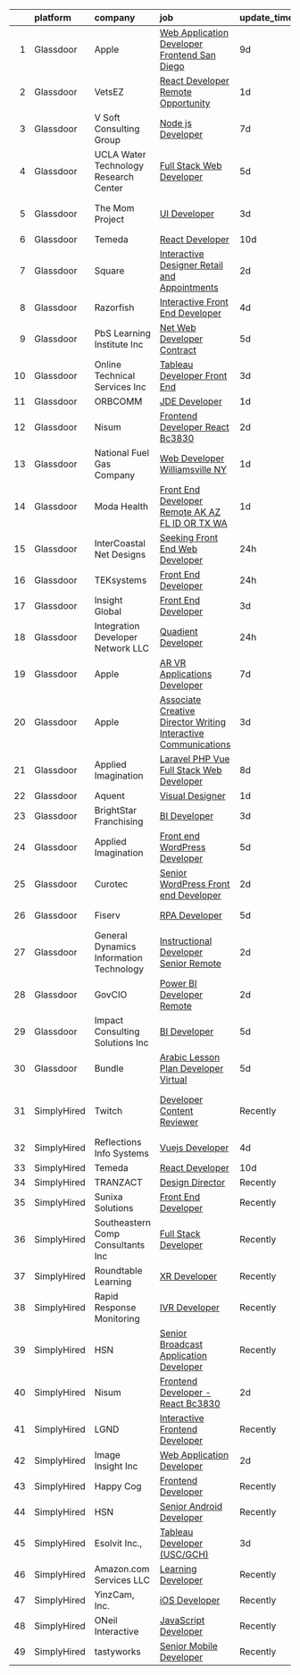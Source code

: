 

|    | platform    | company                                 | job                                                                                                                                                                                                                                                                                                                                                                                                                                                                                                                                                                                                                                                                                                                                                                                                                                                                                                                                                                                                                                                                                                                                                                                                                                                                                                                                                                                 | update_time   | location                      |
|---:|:------------|:----------------------------------------|:------------------------------------------------------------------------------------------------------------------------------------------------------------------------------------------------------------------------------------------------------------------------------------------------------------------------------------------------------------------------------------------------------------------------------------------------------------------------------------------------------------------------------------------------------------------------------------------------------------------------------------------------------------------------------------------------------------------------------------------------------------------------------------------------------------------------------------------------------------------------------------------------------------------------------------------------------------------------------------------------------------------------------------------------------------------------------------------------------------------------------------------------------------------------------------------------------------------------------------------------------------------------------------------------------------------------------------------------------------------------------------|:--------------|:------------------------------|
|  1 | Glassdoor   | Apple                                   | [Web Application Developer  Frontend  San Diego ](https://www.glassdoor.com/partner/jobListing.htm?pos=115&ao=1110586&s=58&guid=000001820ae866f8bb626ebe4b9c7cd9&src=GD_JOB_AD&t=SR&vt=w&cs=1_eb2d8822&cb=1658040379527&jobListingId=1007991589343&cpc=AC285F3A3ECA6BB0&jrtk=3-0-1g85egppqjoor801-1g85egpq9g2r3800-ba9d661152755019--6NYlbfkN0BvKrLyj5gPmtZO9T8euul8TCxuuKNOtzRJOomxnwSEodTz2Bc-sPZlC5mDe-NOaJilM8C8jrl1tbz_ehNDyk5h2UUmJBB0zjHhPJMKxI1SG-eY8HY41YdFgwC7Qs8oz4qoFKOF0rtDzjvAvuk3R6BOiPZ2xGVj2ZzYQqhHTG1SP242ERMov0jk7cz772TJTnYwfvz7ElmEOF1HyHb8SqtK9xSuwBAdWD8Y1Kmu7DoQXmlfehi0YPsDjyjMX2CvzMJwANHW1SGIPLOx6_DxOZ5YEw88NtOKyhff1q5rQ9CNalQj_MqZ2oCCjhiweZLkGW3HaEKWM61tmm9CbNtSpSwhPTGn3Xo5R7KF1AoHyQL40kgnkPwXykhgHdPls2953MoRNEDawxPW45OGDwdMUt9P-lJ3bpU-m97g0RNr275-yKsd804H7o_7LH8fjFdhveU5y5U1gax8j6i4xt5scdQOUgksaMmDzsuXm_QX73gCKmY0IN6gYwI-H9xEj-m2Xoy9OjNnP1nlRAEX51DBuT0pZ2iNpDHUWrc4yS4tDii9WuFY_x2VEyiRYv4BQcNx_YlJU79iFMTw_KanHvIb6rclsunZrfIsoP4Nv1VLZ0mcVpwVGnsf_bfGbJTiZUPfi1p63bMGPO4_GE71N2lP1hygJs7RVvrLpi9gtviapkuSTbPnKCaI-wI8n-w4UOSKwHv9fKKwhJ80U6hGQTuVziR1x8Fi6r6NXsftWsTp9LRVvauKprMtmmY5_J4bgRk8IBbN0rzxMjzYebyw2wqOIKpWsKlt4Ycc_5L8cn0_gN9z-jT3ZsaVvdJBrjEZ_pqroeTFMVr1qFQyFyc1GIdur9WBJYIwnPNASs-OzgZNBl1IxSNoYhfdkjb2_vBrmxw3hC1YVC5y7dItulfToS9CrGn5gR65rWVjTD03iHTobO0CAvI4n5Yq91wcV0tXT7ULyHmipE6h1ePJDnjpn87cpzqM__NeLk1lcuk%3D) | 9d            | San Diego, CA                 |
|  2 | Glassdoor   | VetsEZ                                  | [React Developer  Remote Opportunity ](https://www.glassdoor.com/partner/jobListing.htm?pos=129&ao=1136043&s=58&guid=000001820ae866f8bb626ebe4b9c7cd9&src=GD_JOB_AD&t=SR&vt=w&ea=1&cs=1_0730ae62&cb=1658040379528&jobListingId=1008007328794&jrtk=3-0-1g85egppqjoor801-1g85egpq9g2r3800-1f82e370d8b03ac9-)                                                                                                                                                                                                                                                                                                                                                                                                                                                                                                                                                                                                                                                                                                                                                                                                                                                                                                                                                                                                                                                                          | 1d            | Remote                        |
|  3 | Glassdoor   | V Soft Consulting Group                 | [Node js Developer](https://www.glassdoor.com/partner/jobListing.htm?pos=127&ao=1136043&s=58&guid=000001820ae866f8bb626ebe4b9c7cd9&src=GD_JOB_AD&t=SR&vt=w&ea=1&cs=1_bd56106e&cb=1658040379528&jobListingId=1007994655156&jrtk=3-0-1g85egppqjoor801-1g85egpq9g2r3800-b15421e04c2cbe08-)                                                                                                                                                                                                                                                                                                                                                                                                                                                                                                                                                                                                                                                                                                                                                                                                                                                                                                                                                                                                                                                                                             | 7d            | Remote                        |
|  4 | Glassdoor   | UCLA Water Technology Research Center   | [Full Stack Web Developer](https://www.glassdoor.com/partner/jobListing.htm?pos=113&ao=1110586&s=58&guid=000001820ae866f8bb626ebe4b9c7cd9&src=GD_JOB_AD&t=SR&vt=w&ea=1&cs=1_91241d70&cb=1658040379527&jobListingId=1007998823853&cpc=8795CF9063CD573D&jrtk=3-0-1g85egppqjoor801-1g85egpq9g2r3800-1ede1dd7f6c021a2--6NYlbfkN0Ay6kFKCr-v63VpoAAVMigogemZD8BBqQBVpLf3D51uWFpdnsChbQmKjTmbLO0QNBRvN23jAbx8HR3b-hcMnV6yCOvsWzD7SGynhPn7D8ULmMZG-aJBk3SNfWPrNl0rXNdSkgLD25TR2isM8BdJqaZ5KaQXC1njD1h8jA17dvJ5yt9Oj2Hj2b54xvbwZU9x2RAF2_MqppG9Hz2yqnrG3xAuqt1ZDfHGvur8RiwTe0NW-oVgCg26RSo7kL3qIG49d1-HH8oGIQRLaWmq1GagC9ibUIjgWh7I-OCbIOHsXI9ZuWj9ESypFn878ZWNphDpHFcqhqVml_4Kk4t0FCh1lxntyk7E5Xgxa9TY20ido9BVEirKhoRPWUjDno6QEy45x1mpLCfN8t9j-4SqmdpOagO21K4Z2zPGcSzPTDUAHiVQ0wvf_ugr8s_sDhWhMJnmhhObx58eremWLxPZetWndILTHtRk9qwnieYvfl3EVZcRAJSZ7pmEuNOtZXThreZeAL4%3D)                                                                                                                                                                                                                                                                                                                                                                                                                                                                                                                   | 5d            | Remote                        |
|  5 | Glassdoor   | The Mom Project                         | [UI Developer](https://www.glassdoor.com/partner/jobListing.htm?pos=102&ao=1110586&s=58&guid=000001820ae866f8bb626ebe4b9c7cd9&src=GD_JOB_AD&t=SR&vt=w&cs=1_0fbab1b1&cb=1658040379524&jobListingId=1008003187076&cpc=BBD63848FB84346C&jrtk=3-0-1g85egppqjoor801-1g85egpq9g2r3800-9cdda45683b89dc0--6NYlbfkN0BDp_epf89aHDQhKpPegNJQ_ldQpEFZQsM9OcONMGxWx6pU56EKHF58QjVdAUvn2gXX1fuekItIkCiy6qYi46CotMFumCy-OLkNLGC5HlInWK_9X0_7Yu4FaCm9-yL2AeUCMmtMoKhVNK81R29Kv7leI8zn9ApL1hPLyF4EWDbSWgGWwlcAkyly182izPc3-6EazjYVrCqECUYR07reuXGtsstqxqDvev-_YVfXx58gHsGiXytUF24BsOhlQMjHYCpQRotIVfGpyA5nzNUiAncPB2UObgep_uSJIGTMlRmF4exClSU-x4hn17vWoKxolQ25HVWO0Nr4ief0qhXdrIzybamj2bd40RZ05eREywCgaPyAkMTv3F2m2d_UBIKJM8d_bWLODcA7PE0joJ-MS0n2uAXXGu7wwvEPGDr-akZZqG71D7Ww_HbUbtvq4IPVe4q7G79jpFCheiRxSwPM0qn9LkbqtqkXmfG5q6n6_afxliE_Za9hnhhq9zvA0K--7b-UwC6COPDAoU0uFb4xMUwDgAX-GXqTyBySiyNUTxMOcDNywINAnRN8qL270w63NfedNRdp8N0Fog%3D%3D)                                                                                                                                                                                                                                                                                                                                                                                                                                                      | 3d            | San Francisco, CA             |
|  6 | Glassdoor   | Temeda                                  | [React Developer](https://www.glassdoor.com/partner/jobListing.htm?pos=111&ao=1110586&s=58&guid=000001820ae866f8bb626ebe4b9c7cd9&src=GD_JOB_AD&t=SR&vt=w&ea=1&cs=1_03432f24&cb=1658040379527&jobListingId=1007987835717&cpc=8795CF9063CD573D&jrtk=3-0-1g85egppqjoor801-1g85egpq9g2r3800-8efd362505ec4907--6NYlbfkN0Cdyrb_-SYpjIsC7ShR4LTJruqxAexHI1Km_0W0EzpI0TW7AkFEGeTk7U9uX7WBMWb1CWLmVDScP2RJSem67pTjIBS85lMR3Q5ouUbMkiy_LRrLkg7-D_GAFZ8XWoE2sRqttQSVBGEsw8VcgNib9Vr_mkOGZsgAQpXdyOzA8QJAfRVqH_jUMU4pKXOkLqM2ZfzPDGEe7BhwM7-RxUtx1HlPzziO0N84DfQIdFmuozHzQuetuH-JplqNPs9MzHBKzBqfe1eYyT6md1eI5mriq4JQiFdFEwVNlKNg9Cd201BLuuHJHz6hgBfAYczq7PzUc0PfOybSFOemSPRjhoBspe5YOGpJQsyXwbEmD5nOEJ4VIEQsGglJXgQbC050G43rQGwheoz1TzewL3KZl4h5HxGiSpgBZIvGZ1ULrBZjz7VCjDviz14U7L7-WMDahk2i1YnqLqAo8RiZHN9lvhwx9U4hEJeYSFJ4b3u0B2Bg2S715l1y0DCA9Jd4)                                                                                                                                                                                                                                                                                                                                                                                                                                                                                                                                          | 10d           | Remote                        |
|  7 | Glassdoor   | Square                                  | [Interactive Designer  Retail and Appointments](https://www.glassdoor.com/partner/jobListing.htm?pos=126&ao=1136043&s=58&guid=000001820ae866f8bb626ebe4b9c7cd9&src=GD_JOB_AD&t=SR&vt=w&cs=1_d31f2cb0&cb=1658040379528&jobListingId=1008007021360&jrtk=3-0-1g85egppqjoor801-1g85egpq9g2r3800-138b8ecb21cabc8d-)                                                                                                                                                                                                                                                                                                                                                                                                                                                                                                                                                                                                                                                                                                                                                                                                                                                                                                                                                                                                                                                                      | 2d            | San Francisco, CA             |
|  8 | Glassdoor   | Razorfish                               | [Interactive Front End Developer](https://www.glassdoor.com/partner/jobListing.htm?pos=123&ao=1136043&s=58&guid=000001820ae866f8bb626ebe4b9c7cd9&src=GD_JOB_AD&t=SR&vt=w&ea=1&cs=1_ff09eb0f&cb=1658040379528&jobListingId=1008001634892&jrtk=3-0-1g85egppqjoor801-1g85egpq9g2r3800-59d6253325400658-)                                                                                                                                                                                                                                                                                                                                                                                                                                                                                                                                                                                                                                                                                                                                                                                                                                                                                                                                                                                                                                                                               | 4d            | Birmingham, MI                |
|  9 | Glassdoor   | PbS Learning Institute  Inc             | [ Net Web Developer  Contract ](https://www.glassdoor.com/partner/jobListing.htm?pos=104&ao=1110586&s=58&guid=000001820ae866f8bb626ebe4b9c7cd9&src=GD_JOB_AD&t=SR&vt=w&ea=1&cs=1_bb0b0bae&cb=1658040379525&jobListingId=1007997508961&cpc=65CC663E25211861&jrtk=3-0-1g85egppqjoor801-1g85egpq9g2r3800-431dc7d6eb8e9e3f--6NYlbfkN0CzcDFs8cjNZITHzPaspPYUdxCTppyanGLeq-qEeiOFHwY2WUyAnrlC6G5l1LuU5IKHxjyCgUqp8mxy4a5IC33s2UK8mx8dN7YhQ0rP247JP9ZpFlxylM7TmqOznRWQzqBnyN5Zpi20U0IpaE3fpqJiqYF1qpU79bKpG6sVEMS5Xmy6HMvaFAwe_eMwbVdUU-vGT1sD4yXXWG4L6PzoUz06ZPJbJLQH1pTSEocIP7oNzI18zzbYssWPNd5pQWn6mG2NU1-qIS876QTvQRoIf_GVjY9JoMcBj0AZbnLVFGFELlNO5WA9FFRtiZxoxZ-ls1GKyw4mjiXZu7xApwzHVhHO7dSo6KDtGGl8U79iLYsR2sjCWSg5bQ6ewzgPzgXHhyzCvlGH-90RlVk6QNZHLhtSJsfZN4727WO-o4lVIw0qodEpiGaY8JFZqe5keqQJ3MHCVe8EtvykGyqOn6cDh8Gj5il18jSAS0PD0HMMuHAzio1FGpR4An9-5_GXIX8h6tSr7qpCYFGMrw%3D%3D)                                                                                                                                                                                                                                                                                                                                                                                                                                                                                                | 5d            | Remote                        |
| 10 | Glassdoor   | Online Technical Services  Inc          | [Tableau Developer   Front End](https://www.glassdoor.com/partner/jobListing.htm?pos=116&ao=1110586&s=58&guid=000001820ae866f8bb626ebe4b9c7cd9&src=GD_JOB_AD&t=SR&vt=w&ea=1&cs=1_128f6a72&cb=1658040379527&jobListingId=1008003260634&cpc=AC285F3A3ECA6BB0&jrtk=3-0-1g85egppqjoor801-1g85egpq9g2r3800-bc1b18cc54dc70d4--6NYlbfkN0CO3lo8tTSczNz5vS4BPhUQq5cXCmywFqjKhWVhQ5Cs0rpojEv2EMPlRio45zKQYrof0PeSpBVVYdy9EHtJX_-XUYsp1OxEHMdCarLl03UpChyJ_2t9wUiph2rzU2fvkXneatZdWnuZX7ytS-pOzHfGVmLYkk-QPBKKFYIVWtLZ1DUerzvk5PcdquAKqtZoJPjlL_Kibu9_5jWd8S7kLmWk2jpLT522v0mZI8wMuNKEFRyb84NGdzd34edIQH5IRcQ-hO5-vy-QOhbKUk1pfT8HRVA0uIEIhxAxlUYoCSuIAX4QS-L0btRhpIFe_EEXwB54EFMydI4F6Lf3nGANa4iKz13soM_gd8V3wpfM_soDTcQS5sKU0W8UsPvy4SmDrhWtMw0CtlX5k0JNB7caH85XOXqXH7uphbVIupip-Q1NSXhUPuFSoKgSHktEJey8s8pXfI-TMDofC7I__btnQ0feF58vcZ4d2IzDxIvjHudmpHs6gL-snf7FaKHOlytiUpY%3D)                                                                                                                                                                                                                                                                                                                                                                                                                                                                                                              | 3d            | Remote                        |
| 11 | Glassdoor   | ORBCOMM                                 | [JDE Developer](https://www.glassdoor.com/partner/jobListing.htm?pos=128&ao=1136043&s=58&guid=000001820ae866f8bb626ebe4b9c7cd9&src=GD_JOB_AD&t=SR&vt=w&ea=1&cs=1_d5d2878b&cb=1658040379528&jobListingId=1008008974609&jrtk=3-0-1g85egppqjoor801-1g85egpq9g2r3800-9f2e6a360cfff960-)                                                                                                                                                                                                                                                                                                                                                                                                                                                                                                                                                                                                                                                                                                                                                                                                                                                                                                                                                                                                                                                                                                 | 1d            | Sterling, VA                  |
| 12 | Glassdoor   | Nisum                                   | [Frontend Developer   React Bc3830](https://www.glassdoor.com/partner/jobListing.htm?pos=120&ao=1136043&s=58&guid=000001820ae866f8bb626ebe4b9c7cd9&src=GD_JOB_AD&t=SR&vt=w&cs=1_6af5197a&cb=1658040379527&jobListingId=1008006192474&jrtk=3-0-1g85egppqjoor801-1g85egpq9g2r3800-4f505950519a1112-)                                                                                                                                                                                                                                                                                                                                                                                                                                                                                                                                                                                                                                                                                                                                                                                                                                                                                                                                                                                                                                                                                  | 2d            | Alaska                        |
| 13 | Glassdoor   | National Fuel Gas Company               | [Web Developer   Williamsville  NY](https://www.glassdoor.com/partner/jobListing.htm?pos=101&ao=1110586&s=58&guid=000001820ae866f8bb626ebe4b9c7cd9&src=GD_JOB_AD&t=SR&vt=w&ea=1&cs=1_dce56a56&cb=1658040379524&jobListingId=1008008265687&cpc=F45C15D234B746DE&jrtk=3-0-1g85egppqjoor801-1g85egpq9g2r3800-ced8edce17a8b91c--6NYlbfkN0AJ3uw67UkkMQvqWNvkJhcEcAy_HNdiiZQ7237fvqtBzfbnfQkmIk0n1f6V0-IyNvvI-D7HNwjj4Kr-ensozuIN-Gzw0Dttde3bMLGntkOyjegfv3rqlqS12E0etncRzAmHZeLbRYPwkHRH-jCKQ7fQGFjcppvD3t7adweTjbSrVhF7c1L-xJrNuqOO-RsMFxJdbwYBJ_bAyL3t2oll7dYfn_af8Zz_1kPKRkddyFC5nBC3KiNe6sIUdQ5zUGWCXKAB1uXIGTI_Rnp4TX0kUuD6b9geQ4eCKMvyErLSnYXCgth_Vr0roPviSUSgkX2omw__hv7Pl9YBmwtUouFD2fvf6A_hVIoTgvPWm_eMaPjm1X3UqeaDdk33--s9N4YEoDyPhsXzH3NxQUbGf2iNS17vccLn8Bh_byQjijbRjwv0-GZL_tZ6p7fxmFrpA8K_Djye1K-KvZo98vhvzMVat8y9iORiXUC7t8x9KduCIDe1EJxq23oBXBgS20aGj2eXdmM%3D)                                                                                                                                                                                                                                                                                                                                                                                                                                                                                                          | 1d            | Buffalo, NY                   |
| 14 | Glassdoor   | Moda Health                             | [Front End Developer  Remote  AK  AZ  FL  ID  OR  TX  WA ](https://www.glassdoor.com/partner/jobListing.htm?pos=124&ao=1136043&s=58&guid=000001820ae866f8bb626ebe4b9c7cd9&src=GD_JOB_AD&t=SR&vt=w&cs=1_a36a64a0&cb=1658040379528&jobListingId=1008008392577&jrtk=3-0-1g85egppqjoor801-1g85egpq9g2r3800-1f328e9cc7025929-)                                                                                                                                                                                                                                                                                                                                                                                                                                                                                                                                                                                                                                                                                                                                                                                                                                                                                                                                                                                                                                                           | 1d            | Portland, OR                  |
| 15 | Glassdoor   | InterCoastal Net Designs                | [Seeking Front End Web Developer](https://www.glassdoor.com/partner/jobListing.htm?pos=107&ao=1110586&s=58&guid=000001820ae866f8bb626ebe4b9c7cd9&src=GD_JOB_AD&t=SR&vt=w&ea=1&cs=1_94c45fb7&cb=1658040379526&jobListingId=1008009528600&cpc=334ABAF5D42DC775&jrtk=3-0-1g85egppqjoor801-1g85egpq9g2r3800-b720e220bff5919c--6NYlbfkN0CEl1nqd1G8fWqeiCBu39dr36SkFOo60MFYr4gqyZXsQoXq4fsqdgew9vyrvnumkrSLOdZdHvkzPOFoQb2Mtokl4lShCOYwXSKMJrC9IqZ8aKDIn1vYj5IBMTDsUpeHZVbpMgCqwb7gT3xoNHIKdQl1YEj1DDby7vjGVB0G9ohfFVroic0p9kb_zaRsC6KgxyZWjMPd495_iInUG90u7KOzsddP2z-yFnleO5JAWCUqBoxpwjuGSAFEwLFh0o8ujB3I2A7kG1S4L70qwRCKjtX95tI9i99pPcf9p5_k_Y3R1iA6Rpj4lng_6eDyBFOPFQ26gTNsQ8Fpamr5QIh0rRfak4v9E9H6lOkH8MBFw3wrmsX1mguuwh4ifFiHLHdMJ2-uumaMh8ugtmG1XZkioMsZgix-6sEkMxtvqoxPH-4J39bLi_EU01IowhZt5RyhyWoHXvlpSAgngll6_1_tjwts7kMPvk8widEBRqwlKx2cvcAakewZCnc81AB-aDpmfl0%3D)                                                                                                                                                                                                                                                                                                                                                                                                                                                                                                            | 24h           | Remote                        |
| 16 | Glassdoor   | TEKsystems                              | [Front End Developer](https://www.glassdoor.com/partner/jobListing.htm?pos=117&ao=1110586&s=58&guid=000001820ae866f8bb626ebe4b9c7cd9&src=GD_JOB_AD&t=SR&vt=w&cs=1_0d5cfc4e&cb=1658040379527&jobListingId=1008009539847&cpc=451933188B21919D&jrtk=3-0-1g85egppqjoor801-1g85egpq9g2r3800-7825be36e7676432--6NYlbfkN0AuKz8EBO1xHDEL7V2YF9xF3dC_I9B9i-Zw2Jh8clPMK9BxhHDJszxSyW718EipT5N1ywDyyS_tES_Lf9YPfWhAspkjx95io6-EKiUHHiZ4wVrQRMOplM-lT5IyKcan7ekVTZYIT_z3n5mVxw5fd_dis9UyDBUWxtB8FfYQAfBbsWIcVbSaxwEFPtu_e3wqwH-fDtozucCpwLDYWZHdo0gwIUSEfHSnFpZGTuS2q8306mKapgdTg5oryVAw2pWSkUVxdmkbvgfzB5bd0OFfEz0Jc5E3twKxnKY2lXg-ZwpOVMcIPy-VEiuOnWGCpPBi94rBfV9d82KG--eaRCNhPCevU3LZ4tM65_RGgx2IYN0Wl4knDCRBlZDUggjgTL1F6GJujLN9VcQoTNSnndJyGz6GYYQbF-ENXh0X2fb89SwVapH4KR2b3Au78YYEuugek5RceyY1-6jDTfhpJRWr6laOvoffsAzJgNxRH1KhEZ_CayK4GgLw2F_vk5KdvsMM6k65V3vdEa3R2F5ae3Wa7j8e6KPfoku_Hmdvb36ZZyfdmxVNcUg1qUZHtUiLyF8koxYILg-xTjKMvgclrrStOUCQTnkgCQYNTNml_gmL96H5TfkeNof0GI5urM1IHqBlJ_EegLOduP8JSy04Li_0cSCkUOPCsrOdUHl165W1WV-DbPRsyihYYCdtDHHMqna7oyLJscCx-4bGzmCCEZu8tAQ0n-vAhbitysO7zGjWCeqIBIsw0-ghaqqXmhugzK1nF7L16CXlOd72wdukRee6aDR0sySHdWr-J7Uq5SiQ9jaZr9lBflMQB0_aninWKyjITzfpufZ8VhBOmyYKneTx8-BgKNBfq-TJVb_92x4Ohrvj28wsjfecd4BKevtYge6pFwZ_OLXoMSesOG8cNMsmoJOkGPhw4Ov6mhaA0f9WPeDULZuRQ9PKRY_GO9nII-Kik7rGCAS-pPElTWEjj_Fssjzd)                                           | 24h           | Sunnyvale, CA                 |
| 17 | Glassdoor   | Insight Global                          | [Front End Developer](https://www.glassdoor.com/partner/jobListing.htm?pos=119&ao=1110586&s=58&guid=000001820ae866f8bb626ebe4b9c7cd9&src=GD_JOB_AD&t=SR&vt=w&cs=1_c124d200&cb=1658040379527&jobListingId=1008003231913&cpc=9908D8D4413DBB8A&jrtk=3-0-1g85egppqjoor801-1g85egpq9g2r3800-377ec23f2d6b7b79--6NYlbfkN0BKkHZu3wF05EeDimN_p6sYpKCMArvwa95YdH7UpkaBCqc7l59Erwqcm87s8bKO7itHQSxlRHkJl4xKELyuFTuzBQbuJVfcjc9tUxD4xFnu2S2f_tn1FSk8bVk02UubfSNA2UkzxycSZOS77bCcEfwVQphunEcAT0pWIeOVX_xxcAr2cBV8uNSwBXK57fUPKyLSEElKnA359sFzh2yyHS0ufgXFqHv6LImRY0N5Dpl1oUlvH06uw5_-yA0oZn6Vo3c00sbuD6HrwT-HOVCKR7rUuroB0PJBZl1RbK3DFkg1k_TaTevBnJicqffR6L8XeIWhsslsPtL1Qf8P-Kvb984M0SP4pv_XVb6DEXXr3DCskHaFvpDYqoxeZTlES7kNCQqXwNvFiw5BpWf-MpSomD-Ot8WR2aPc1LTuqcWqNfesTWnXSsbvlrbDi8aFObCrfxQ9DWF2sHrB4ivWEFrYCVgN0mxOIwv41KftZWD4DDeV5Q%3D%3D)                                                                                                                                                                                                                                                                                                                                                                                                                                                                                                                                               | 3d            | Charlotte, NC                 |
| 18 | Glassdoor   | Integration Developer Network LLC       | [Quadient Developer](https://www.glassdoor.com/partner/jobListing.htm?pos=122&ao=1136043&s=58&guid=000001820ae866f8bb626ebe4b9c7cd9&src=GD_JOB_AD&t=SR&vt=w&ea=1&cs=1_a627a974&cb=1658040379528&jobListingId=1008009553261&jrtk=3-0-1g85egppqjoor801-1g85egpq9g2r3800-802afb85bcb1bbc9-)                                                                                                                                                                                                                                                                                                                                                                                                                                                                                                                                                                                                                                                                                                                                                                                                                                                                                                                                                                                                                                                                                            | 24h           | Remote                        |
| 19 | Glassdoor   | Apple                                   | [AR VR Applications Developer](https://www.glassdoor.com/partner/jobListing.htm?pos=112&ao=1110586&s=58&guid=000001820ae866f8bb626ebe4b9c7cd9&src=GD_JOB_AD&t=SR&vt=w&cs=1_776b7594&cb=1658040379526&jobListingId=1007994891464&cpc=F41FEAB56D215062&jrtk=3-0-1g85egppqjoor801-1g85egpq9g2r3800-0414922a6ea15e5f--6NYlbfkN0BvKrLyj5gPmtZO9T8euul8TCxuuKNOtzRJOomxnwSEodTz2Bc-sPZlt2Zgji_QUXEmfTkDBj05HuRphHwiTA9dC3i6NHZm8SAt4yTqFWYh94cOS2pr_UYsNZCPDPnICTX6fEQV7m-5bnCZOyMJC_Bez2rGgL_xCmvkXaWoXXKN4WH1KF_JMPuwByuDayNCVCfm23buJ3zkPkUJrmd5y4_jTsWdt3q02GyU_MZsI6vKIIOk8TjgpVsYNELBYUmjkKV4Y39AZR0QK1PCtnJ8zezGr-eckUoqMxMfwEcT4EOp0ZS6IRwiny8CIw5fPahvJS7VkZewNdrrWZwKWhrDMuT4f0K4jswJN4KaR5NwElwf5Z6MqpHbTrwPqbgAYkwQswWsy3qY95lil1FMVQmC0l-PgS6U0Yrw45ydZXWv6xVHFGFmh0hfrGHy8b1h7CgwZRAoCthxqwzJEJpQlam5KF-zyfNlWn_N4MimeqMrzwhxZtdZq7A_EKv-r9q_jq6TDbgdurTw5wNQrK-_b_hiY0nHKifVgt75QNOlb2kFAi6HofvMYstDjCPInS5Qf7bBmrjPvhiFmFvfHZxBZ_GX1eUvK-B6dN0UXzYXbX5wIcel0jtZIvVImCd3_Z-oz3ftkdI0bfpZvTzIz2iLJeEcqaejs0g_UD9dXdU1FViilXw5L-jZpQb0gnNuC-rkaunlpDXnZKXlSLi4M-Fdm6is7IlnRLQEx0IJHpcle6PKRY3n0DvJi8oWkAGy7VRlkTGtA4_0q4zsZVCuxFjMQCHNR69lcsfNYZX8nUhUmP3NC0GwXXtmBOi5dLpc6E0JKw-WZloHLaCJU3HOUqErtcE7n7JYc4KCsA-5lblqqvC7bmK_Qn3Q25zghCZ0UOK-P5UjDwFMjw4K7-zyxNNH2_Z85wH3pE6iodEKCU8oBfhr-zz52SLMWFYausC5rrGsoN3vs5LTqqaJPNc9nw%3D%3D)                                      | 7d            | Cupertino, CA                 |
| 20 | Glassdoor   | Apple                                   | [Associate Creative Director  Writing  Interactive Communications](https://www.glassdoor.com/partner/jobListing.htm?pos=130&ao=1136043&s=58&guid=000001820ae866f8bb626ebe4b9c7cd9&src=GD_JOB_AD&t=SR&vt=w&cs=1_63f59297&cb=1658040379528&jobListingId=1008004210653&jrtk=3-0-1g85egppqjoor801-1g85egpq9g2r3800-c8a6443c97fc37b5-)                                                                                                                                                                                                                                                                                                                                                                                                                                                                                                                                                                                                                                                                                                                                                                                                                                                                                                                                                                                                                                                   | 3d            | Cupertino, CA                 |
| 21 | Glassdoor   | Applied Imagination                     | [Laravel PHP Vue Full Stack Web Developer](https://www.glassdoor.com/partner/jobListing.htm?pos=106&ao=1110586&s=58&guid=000001820ae866f8bb626ebe4b9c7cd9&src=GD_JOB_AD&t=SR&vt=w&ea=1&cs=1_abca384d&cb=1658040379525&jobListingId=1007993339420&cpc=44CD5376B8534B8F&jrtk=3-0-1g85egppqjoor801-1g85egpq9g2r3800-00e6242afd61c536--6NYlbfkN0D8j9N0G3bmE7t_bRxWCnyO3V8nRNicLzIRxQmtr6sajjY-4Ck1CKqHN0y7szGx3_rC6rakVqNm0-VSHbS4mICQGAt_0sa3uBfe3_UuDGawqlwaTN4FbaDu8ZB51_t6MIWPaBGABlS6_MVJYl36q53hnd6F_zmFTIsdb-mEPeUHFH5S0JKDMDnSVIUizTZ4Ov6QacyKFfW5QfDw5NcBFrMwR_Elxc9hDazy4-gk8KMBkCslxwROT4gvOQEWN7tEndUXDo8zSFDp6mNWOYRwzBVelHn4klfgHr1P9nNRs_53YozBcnr0vAR83-3Ir8pFp4u-kZ0TwDW6ZVzYDxHycCCdMgLIdkshuwgY4RaawHd_jyTm1-GNuVfxfr3Jt8QRGvNmL4FjwS9tMENlichvLxDaoASKJY5zBv-jDQtmiUXlBRFo_SENn1ZeS_hdljiaccaYcv1x7TsMlWamYTs_GXQk54BMc_V77BxiuWnG77pawMs2nsA8uG3AMC3yW5ZrNl-Uw0U0zGbFABEuE79627U7)                                                                                                                                                                                                                                                                                                                                                                                                                                                                                 | 8d            | Remote                        |
| 22 | Glassdoor   | Aquent                                  | [Visual Designer](https://www.glassdoor.com/partner/jobListing.htm?pos=118&ao=1110586&s=58&guid=000001820ae866f8bb626ebe4b9c7cd9&src=GD_JOB_AD&t=SR&vt=w&cs=1_1e475b5a&cb=1658040379527&jobListingId=1008008903366&cpc=6FC5BA77C9A4CD78&jrtk=3-0-1g85egppqjoor801-1g85egpq9g2r3800-6536246afd16496d--6NYlbfkN0DMrcEu7yrtATojKJA7cEzGQ3FdRGWLh0CZQInL4ECGI9gD0Wolx9R2EDT7B77c2cQBLQfu3kG4Ax3yarqBLzv8cW4AlJdVL33cCuKWHaoW6en6I8KNsK_tH3wly0dePxziUymlZ1PDJ0v9tsSDDO0XhmW-wL45y14aKG9W6ydrYOY-jl-xRrE31p7yRv9lyHASsiuqJ0Rvgj5urF4Z2G7AcppXwJBq_cVjblvMqHDR0G75cPYJdhOG9iAHRJ3BnpuT6HmM-vUEO2HG1ZfAXNMtwPxAHlTXC6lZkUuPS6MC3CngGL7QR4RzK64QxkN8fbOxJMdXIrJXOFum6bQlOdBjjqKO3dewPHxvofHWu6dlo2dZaFFbgwkMAg0BdH_JolnnIUSim4irj57tjTbcNnUMwryW24mnLHJxhWO2M3LabgEZqpdSQfwtk6pGKF6268ml_VYDPQDwyA%3D%3D)                                                                                                                                                                                                                                                                                                                                                                                                                                                                                                                                                                                   | 1d            | Remote                        |
| 23 | Glassdoor   | BrightStar Franchising                  | [BI Developer](https://www.glassdoor.com/partner/jobListing.htm?pos=105&ao=1110586&s=58&guid=000001820ae866f8bb626ebe4b9c7cd9&src=GD_JOB_AD&t=SR&vt=w&ea=1&cs=1_caf186e2&cb=1658040379525&jobListingId=1008002456147&cpc=334ABAF5D42DC775&jrtk=3-0-1g85egppqjoor801-1g85egpq9g2r3800-9dffbce1aed5a308--6NYlbfkN0Ci0dFO8C-1Tqk9Gq3WmlyhxNyrt1h9Gh02QnVbh24owEuWfAcYXyA1yt4TsnyGOkyDwllsG5MtG0hC2xsjH4tZTpN7tb39rhP5KJjnLcglWOLCQxDo1SqXlOwhMmXnleV14CU_IQDI0N2htBp1mnUwawqAz-RvJH2p4q8YPer0KNjTBgbaZfruet9Db5z8788Gab4UDabbVIO0rCiwDUCS5o77mAvi4irhSubZapiDLWUhw1TrYFCxV2_Md56VaO3zSbvCh-dEwtfrcP9fNLNRkyiMUow7SeajJ0lhOXSYyXIYeL_6YHh6btPi1oOp6Fdka1zU7sZKyV25a76BZpOGDAxwBtGGG9d3v7Z1envD2HTroouLCgEBVV4oQbibg9ReHY20IRj5d7AGTNVs56OGi32tI_ECiQaSZAX9VEqQLngkB9uyvK39uW0JyPWVV04FLejlh1PnzqRAdW-z7TTRHG3BukqzSpTc1UWZWzlLhA%3D%3D)                                                                                                                                                                                                                                                                                                                                                                                                                                                                                                                                                 | 3d            | Remote                        |
| 24 | Glassdoor   | Applied Imagination                     | [Front end WordPress Developer](https://www.glassdoor.com/partner/jobListing.htm?pos=108&ao=1110586&s=58&guid=000001820ae866f8bb626ebe4b9c7cd9&src=GD_JOB_AD&t=SR&vt=w&ea=1&cs=1_a8ba2b97&cb=1658040379526&jobListingId=1007998212325&cpc=AC285F3A3ECA6BB0&jrtk=3-0-1g85egppqjoor801-1g85egpq9g2r3800-a4f3cd067579dfb8--6NYlbfkN0D8j9N0G3bmE7t_bRxWCnyO3V8nRNicLzIRxQmtr6sajk35F-Y_tzdHk25I30N-Ki6GyLTJAncJSLXZV2pMBXZu03_WesvXD3PSOFb64v7IsUsFzOOP1Zdo-whlNGiaKNuoEQKqVtCzUO8YVpvcHrtLquycaOAYQ-LA3ya98BaSXsTGzKKJc4FUxLQuq3mK7tvDZ-yqYRehTj9kSZRMAKrp7fY1UxuRQxE4-Two-QTa7Uy2tljb84fjWjjSS0XegVFoILDGwDNjq5ckNB-wCuHSkTMmFLz-6EcVRcTQ_vFT_NhtwKr-UskQl4kLNsZMpwTQJFHve1qorQsqluti3jpPsPf2fJt_a4cefbMoqHgQgD5dCk-aGOsW6dJ-ZjZjZ4_XFcdNHZiXMjH5TKuxo8_szxVY2iRWe1lhCReUSOwZ3w3GwSXmyAHV-1jSYsV93w0zlzrsZ-T1D7GgqB1xSiE_jbvONhM8fHfeySKazbIuDoh2bJBLzVV37JQ0mSX4WBU%3D)                                                                                                                                                                                                                                                                                                                                                                                                                                                                                                              | 5d            | Remote                        |
| 25 | Glassdoor   | Curotec                                 | [Senior WordPress Front end Developer](https://www.glassdoor.com/partner/jobListing.htm?pos=125&ao=1136043&s=58&guid=000001820ae866f8bb626ebe4b9c7cd9&src=GD_JOB_AD&t=SR&vt=w&ea=1&cs=1_f4c72a83&cb=1658040379528&jobListingId=1008006428641&jrtk=3-0-1g85egppqjoor801-1g85egpq9g2r3800-94f28856a8b8c9c8-)                                                                                                                                                                                                                                                                                                                                                                                                                                                                                                                                                                                                                                                                                                                                                                                                                                                                                                                                                                                                                                                                          | 2d            | Remote                        |
| 26 | Glassdoor   | Fiserv                                  | [RPA Developer](https://www.glassdoor.com/partner/jobListing.htm?pos=110&ao=1110586&s=58&guid=000001820ae866f8bb626ebe4b9c7cd9&src=GD_JOB_AD&t=SR&vt=w&cs=1_70031f14&cb=1658040379526&jobListingId=1007998534816&cpc=6FC5BA77C9A4CD78&jrtk=3-0-1g85egppqjoor801-1g85egpq9g2r3800-14ff0c1ff70e2feb--6NYlbfkN0BhYylDqghje0ff2KplHg9yv97rDOpeEevfMVEZYorIBO2LkzvsEykBeJ78C_jXPm3oOAXJzJo4MTsxsdnHmMnVwOmKq0rITpZ0jC79jfmonsxkxs0R8MnK8OOxZluKeRXp9URONegYlLOA1vOxqJ2t-RUYBN8KnuAFdqyX1rFEjkiPHtvi6beefdPicoWDhLxgoeDd-5qf5zC2QRrkZZtezK8pIqH7xCF0FnHA-v-9ginnwE9Wk06u5_ZYjhZRqjLzrtO2bjS69_W0wdtVcCcfmYFVDhL2JBWxbAOyQuYboeqWuZYLNQUY8XikLYyakHePoz4vrQVylQexUQ7opljkTZK8oKZ8i__bJYENv9Z4Ood9KAMrcuomNbUstG3kQczYfEimx1VHW8CHefev9hbU_OF4BU35pt25DvfIp3sL5sxXrxPPkwj8XK3HcM5UElxi2DgaNMg-BCnWZJ89PMYMfpV3yj--3SZ4P6Ooith9Adj9IPoFDNmI63g7Cvi68C1-bOtbbF1OC6OniDVeueuRHJRcjnpaak4ZCkaagGpeMO0o5-8swtsvN1cCgqKG6zZA5V0oy5p3BfMTQ2T4APm2)                                                                                                                                                                                                                                                                                                                                                                                                                                                 | 5d            | Brookfield, WI                |
| 27 | Glassdoor   | General Dynamics Information Technology | [Instructional Developer Senior   Remote](https://www.glassdoor.com/partner/jobListing.htm?pos=103&ao=1110586&s=58&guid=000001820ae866f8bb626ebe4b9c7cd9&src=GD_JOB_AD&t=SR&vt=w&cs=1_64816a9a&cb=1658040379524&jobListingId=1008005953607&cpc=87A0A889578C8297&jrtk=3-0-1g85egppqjoor801-1g85egpq9g2r3800-e8a3e35c1734fcdf--6NYlbfkN0AUQZ8Asas8Wm1wDdnz5O06L7oB7puhrAg0PYDUnAGveRI2UpZ792dDT-aa0VKOkLH7AGUrrEiAjpXUd8yFMHO74OP98MCv25AYRdsnE82bjHqj5u8_wSZNryff1CAH51Pqmd2ESB9pj6X2VC9kPYee10kmTdcNhrosRUMrtfwqxOujqD3zlsk5nGPdJ4oaYB71NPHgTNl87a2DZ9ptGIZxy9uDQAP_S1f8BqKpu3qEtG0q5zktFbFcpJ7vB587rwHkuiq0OJUcY088OkmSI2a8d_Dr_1g-LjrkTMmW96jH9FPCH9k4BfkGIjfX0quz0rrMpkK5Hog0QL40z0CluJ7vXh36IRcT1-lGDiZxmwb7qI_pC6CvjRK9xGFlbwZlRFFvHovGMmHU79ijOInD8cuXROkYgcf06gWNfFTtUcyeyTsglJ4vXF3VF73ApENtxaV7burpbFy6IREr7we50sPDNYwG6pzzA4_MlY0jXm96Ey2jvW4xNkO6sIcNPbVZgEYTuk1LzKrto6gBWofDUW6zVDL9LU1od48fa3kQ5pnHOW7gx_ht1ZMm)                                                                                                                                                                                                                                                                                                                                                                                                                                                       | 2d            | Remote                        |
| 28 | Glassdoor   | GovCIO                                  | [Power BI Developer  Remote ](https://www.glassdoor.com/partner/jobListing.htm?pos=109&ao=1110586&s=58&guid=000001820ae866f8bb626ebe4b9c7cd9&src=GD_JOB_AD&t=SR&vt=w&cs=1_86291e80&cb=1658040379526&jobListingId=1008004679577&cpc=155EB9D5185558AF&jrtk=3-0-1g85egppqjoor801-1g85egpq9g2r3800-52d81f9f45348494--6NYlbfkN0A1nvzNsvV4qyCy1GhW1Freg0uBINZ7OaZ-2zU4Ex1TXTqzZBkkuwHUK3v8PptU9X_thI6YrQhfB4iSbKrfFDVdeEjKsULgoGPbA2PCGnB_7tRLZtipxRL5p_sT5edvXuKrcjC_7QOHQ_QzfBsNFR211kvcXzNDEpkeSJJgZT33_NU2Z29EOhVnQraCjmQmthtc2cP2eerU8IXQ0qiwxhTLgmzsWaNqPp-75yLRDe6kmVh-kAqNkD0vTXK3RKbRsG9yJstJ3fMfqTXCz80kuoidE945pDkILwWEw90GrMjpBP3Mafs5nsO-8P6yPlFVn901NRLHeZYENeYXeXRttLgwhNoQXoHOQIxvtsb0ws_ni9VJZw2myOJ6D2VhZtstKlaziCUx7mM3sdKLqH43JfLAEZD6G9HypO8FoO-T-yCsoS3kIn9VoBjUeKGn61uP6ZK_rJCasdYDEKQGUAtVH8aiDq3n2TOto7nI5GI19PcIO4u__YdMC-xJkAFNl_A0ieCmVVC0rnmznQ%3D%3D)                                                                                                                                                                                                                                                                                                                                                                                                                                                                                                       | 2d            | Fairfax, VA                   |
| 29 | Glassdoor   | Impact Consulting Solutions  Inc        | [BI Developer](https://www.glassdoor.com/partner/jobListing.htm?pos=114&ao=1110586&s=58&guid=000001820ae866f8bb626ebe4b9c7cd9&src=GD_JOB_AD&t=SR&vt=w&ea=1&cs=1_173f3ff9&cb=1658040379527&jobListingId=1007998096673&cpc=9DC6E4D8324653EE&jrtk=3-0-1g85egppqjoor801-1g85egpq9g2r3800-abc6260c73af32e9--6NYlbfkN0AWOWcHdyUhKZixdENED_n4DWBh_j8Uz1gE-nsoubDRoUybEH_PU1M-MvD1Tc83_yCpaeWju2xL4kS7-scHadwhBpl9g5ac3nIHs90h9d8Pao_GNpsx8XpN7GpK7GCwdx3lXdR1Bn1q2dnTT7ksJSsgVsbbFM8jvANluBMxKQvQ5pU2K6TdVdVymjvPSzGgdQClGplPggJrpDpuCXZKjJ0w3iWKXSkcBoTlyfhOAPPQ5b0nx0ahpNjXvD37OyOA5mCGeUr38POZRrlWQplPzqprBo6Bqzp964N40RCgyLM-8Rr7PpqIwaoNMN1hnGW0P0-42VDkoWYbnf__Hja19qf7fepJQvYFiCwcq3MdoYP1yEmCdQyfbWP3PZ4SZ86Vl98fHtv7r3xa2TK1HkTYbWSrLj5Ct3to2zEqb8iKnE3-V1L-9QccX-YPr495cB0E1IejTcuu0NRv2JHdt4Yq276mdJn7PzL_R_yOMfNUxOV8gGVDf2YuRvwO)                                                                                                                                                                                                                                                                                                                                                                                                                                                                                                                                             | 5d            | Remote                        |
| 30 | Glassdoor   | Bundle                                  | [Arabic Lesson Plan Developer  Virtual ](https://www.glassdoor.com/partner/jobListing.htm?pos=121&ao=1136043&s=58&guid=000001820ae866f8bb626ebe4b9c7cd9&src=GD_JOB_AD&t=SR&vt=w&ea=1&cs=1_99c176e0&cb=1658040379528&jobListingId=1007998527632&jrtk=3-0-1g85egppqjoor801-1g85egpq9g2r3800-b4ff32776f2a1a31-)                                                                                                                                                                                                                                                                                                                                                                                                                                                                                                                                                                                                                                                                                                                                                                                                                                                                                                                                                                                                                                                                        | 5d            | Remote                        |
| 31 | SimplyHired | Twitch                                  | [Developer Content Reviewer](https://www.simplyhired.com/job/aTgtEXFMoC3VAtLzove7LTXv1fJXsPYVVa088oRjxypUH9yphX130w?q=interactive+developer)                                                                                                                                                                                                                                                                                                                                                                                                                                                                                                                                                                                                                                                                                                                                                                                                                                                                                                                                                                                                                                                                                                                                                                                                                                        | Recently      | San Francisco, CA +1 location |
| 32 | SimplyHired | Reflections Info Systems                | [Vuejs Developer](https://www.simplyhired.com/job/GcErtQX1HBkMVqu6wGCHB6Spmuhc4f9mg0trTMB9dNdqwxDrT9RmGw?q=interactive+developer)                                                                                                                                                                                                                                                                                                                                                                                                                                                                                                                                                                                                                                                                                                                                                                                                                                                                                                                                                                                                                                                                                                                                                                                                                                                   | 4d            | Remote                        |
| 33 | SimplyHired | Temeda                                  | [React Developer](https://www.simplyhired.com/job/eiA0xxXUL4rNK8i96tDDVhxOHYA6wxZmocWpx-Gd4-cuccjv6sDZQA?q=interactive+developer)                                                                                                                                                                                                                                                                                                                                                                                                                                                                                                                                                                                                                                                                                                                                                                                                                                                                                                                                                                                                                                                                                                                                                                                                                                                   | 10d           | Remote                        |
| 34 | SimplyHired | TRANZACT                                | [Design Director](https://www.simplyhired.com/job/t-Jya27PvMyrrZc68OzAz-4BUqc0KByZpGtLNlAuXmvatd7Wxu-ubw?q=interactive+developer)                                                                                                                                                                                                                                                                                                                                                                                                                                                                                                                                                                                                                                                                                                                                                                                                                                                                                                                                                                                                                                                                                                                                                                                                                                                   | Recently      | Raleigh, NC                   |
| 35 | SimplyHired | Sunixa Solutions                        | [Front End Developer](https://www.simplyhired.com/job/UVRiy-KBZTDk0atF6uo1s9tKkHwdF6bAVBSbt0VN_DLC8LPJotL_xQ?q=interactive+developer)                                                                                                                                                                                                                                                                                                                                                                                                                                                                                                                                                                                                                                                                                                                                                                                                                                                                                                                                                                                                                                                                                                                                                                                                                                               | Recently      | Remote                        |
| 36 | SimplyHired | Southeastern Comp Consultants Inc       | [Full Stack Developer](https://www.simplyhired.com/job/YP1GvC7YrzQ2Nm1k5X_Vj5VH4eb-oWMpawr8Z5AUMbfoDP_2x5mNmw?q=interactive+developer)                                                                                                                                                                                                                                                                                                                                                                                                                                                                                                                                                                                                                                                                                                                                                                                                                                                                                                                                                                                                                                                                                                                                                                                                                                              | Recently      | Austin, TX                    |
| 37 | SimplyHired | Roundtable Learning                     | [XR Developer](https://www.simplyhired.com/job/wOQuZ9koRYUSm1hEeqD5cBAg2gv6ZaNx9lP6DooZsrvy6adzC62lYg?q=interactive+developer)                                                                                                                                                                                                                                                                                                                                                                                                                                                                                                                                                                                                                                                                                                                                                                                                                                                                                                                                                                                                                                                                                                                                                                                                                                                      | Recently      | Chagrin Falls, OH             |
| 38 | SimplyHired | Rapid Response Monitoring               | [IVR Developer](https://www.simplyhired.com/job/zt1Rsn0bRf4t4mcST5zjNxx2q9ZC4S_PY5SuWU3u9anN1gkZu2-B7g?q=interactive+developer)                                                                                                                                                                                                                                                                                                                                                                                                                                                                                                                                                                                                                                                                                                                                                                                                                                                                                                                                                                                                                                                                                                                                                                                                                                                     | Recently      | Syracuse, NY                  |
| 39 | SimplyHired | HSN                                     | [Senior Broadcast Application Developer](https://www.simplyhired.com/job/l5Iont4S6BsiyCZ7wcL0mjV7SCryH52Fi524bwGJ3Wwd1j8D_8Om8Q?q=interactive+developer)                                                                                                                                                                                                                                                                                                                                                                                                                                                                                                                                                                                                                                                                                                                                                                                                                                                                                                                                                                                                                                                                                                                                                                                                                            | Recently      | Saint Petersburg, FL          |
| 40 | SimplyHired | Nisum                                   | [Frontend Developer - React Bc3830](https://www.simplyhired.com/job/2_IYY6KLz-JrbbcO9mchctChMAwoMrLZSsWEDKMAp603XxPxkc9iRA?q=interactive+developer)                                                                                                                                                                                                                                                                                                                                                                                                                                                                                                                                                                                                                                                                                                                                                                                                                                                                                                                                                                                                                                                                                                                                                                                                                                 | 2d            | Y, AK                         |
| 41 | SimplyHired | LGND                                    | [Interactive Frontend Developer](https://www.simplyhired.com/job/QBScIrkfLz29iHNX9Wd50j4WS5fum6LpGGgXWt5srH03CbHwPcTfwg?q=interactive+developer)                                                                                                                                                                                                                                                                                                                                                                                                                                                                                                                                                                                                                                                                                                                                                                                                                                                                                                                                                                                                                                                                                                                                                                                                                                    | Recently      | Remote                        |
| 42 | SimplyHired | Image Insight Inc                       | [Web Application Developer](https://www.simplyhired.com/job/UxX7GlyyCyqkm695cgqdUum-D2eFDzENSnq06k75gCnCxjexQkqFvQ?q=interactive+developer)                                                                                                                                                                                                                                                                                                                                                                                                                                                                                                                                                                                                                                                                                                                                                                                                                                                                                                                                                                                                                                                                                                                                                                                                                                         | 2d            | Remote                        |
| 43 | SimplyHired | Happy Cog                               | [Frontend Developer](https://www.simplyhired.com/job/5oV0DWc8XZcVCbj1aWi8kg03a3VvchPETVwReJ1X099PYioEBgdXzQ?q=interactive+developer)                                                                                                                                                                                                                                                                                                                                                                                                                                                                                                                                                                                                                                                                                                                                                                                                                                                                                                                                                                                                                                                                                                                                                                                                                                                | Recently      | United States                 |
| 44 | SimplyHired | HSN                                     | [Senior Android Developer](https://www.simplyhired.com/job/TjGHFblWay9MQSXDq1IIbri6K8V_mLic0X3VG5NvPk9hkS-bFySTrg?q=interactive+developer)                                                                                                                                                                                                                                                                                                                                                                                                                                                                                                                                                                                                                                                                                                                                                                                                                                                                                                                                                                                                                                                                                                                                                                                                                                          | Recently      | West Chester, PA              |
| 45 | SimplyHired | Esolvit Inc.,                           | [Tableau Developer (USC/GCH)](https://www.simplyhired.com/job/jMDBBxM4N0bB7wXKsfpJGGlLOq-W7Gq3hkh7i3E7H20Gh4ySy-yS9g?q=interactive+developer)                                                                                                                                                                                                                                                                                                                                                                                                                                                                                                                                                                                                                                                                                                                                                                                                                                                                                                                                                                                                                                                                                                                                                                                                                                       | 3d            | Remote                        |
| 46 | SimplyHired | Amazon.com Services LLC                 | [Learning Developer](https://www.simplyhired.com/job/_ML4-UC18h-vLgZvK8ELrmhTNGnt8lCy2lfByPgqU3pxDGyR8RYing?q=interactive+developer)                                                                                                                                                                                                                                                                                                                                                                                                                                                                                                                                                                                                                                                                                                                                                                                                                                                                                                                                                                                                                                                                                                                                                                                                                                                | Recently      | Remote                        |
| 47 | SimplyHired | YinzCam, Inc.                           | [iOS Developer](https://www.simplyhired.com/job/O7s3dealHuxhU0MGhoaMnfOJziqVEUTHKEJtlDWUSPF8S_dqWf-8-Q?q=interactive+developer)                                                                                                                                                                                                                                                                                                                                                                                                                                                                                                                                                                                                                                                                                                                                                                                                                                                                                                                                                                                                                                                                                                                                                                                                                                                     | Recently      | Pittsburgh, PA                |
| 48 | SimplyHired | ONeil Interactive                       | [JavaScript Developer](https://www.simplyhired.com/job/dnHG9TlA_rYlLTw69qIEbIjh4QTfAxtfJrzi10Q9G4MS6_P6SWkJNw?q=interactive+developer)                                                                                                                                                                                                                                                                                                                                                                                                                                                                                                                                                                                                                                                                                                                                                                                                                                                                                                                                                                                                                                                                                                                                                                                                                                              | Recently      | Hunt Valley, MD               |
| 49 | SimplyHired | tastyworks                              | [Senior Mobile Developer](https://www.simplyhired.com/job/m0-1opOv4lnq5coMb2wy6C00QSeWyOd1XVojf306FxqXSTqvgRiSEw?q=interactive+developer)                                                                                                                                                                                                                                                                                                                                                                                                                                                                                                                                                                                                                                                                                                                                                                                                                                                                                                                                                                                                                                                                                                                                                                                                                                           | Recently      | Chicago, IL                   |